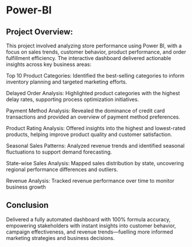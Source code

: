 # Power-BI

Project Overview:
------------------------------------------
This project involved analyzing store performance using Power BI, with a focus on sales trends, customer behavior, product performance, and order fulfillment efficiency. The interactive dashboard delivered actionable insights across key business areas:

Top 10 Product Categories: Identified the best-selling categories to inform inventory planning and targeted marketing efforts.

Delayed Order Analysis: Highlighted product categories with the highest delay rates, supporting process optimization initiatives.

Payment Method Analysis: Revealed the dominance of credit card transactions and provided an overview of payment method preferences.

Product Rating Analysis: Offered insights into the highest and lowest-rated products, helping improve product quality and customer satisfaction.

Seasonal Sales Patterns: Analyzed revenue trends and identified seasonal fluctuations to support demand forecasting.

State-wise Sales Analysis: Mapped sales distribution by state, uncovering regional performance differences and outliers.

Revenue Analysis: Tracked revenue performance over time to monitor business growth

Conclusion
---------------------------------------------
Delivered a fully automated dashboard with 100% formula accuracy, empowering stakeholders with instant insights into customer behavior, campaign effectiveness, and revenue trends—fuelling more informed marketing strategies and business decisions.
